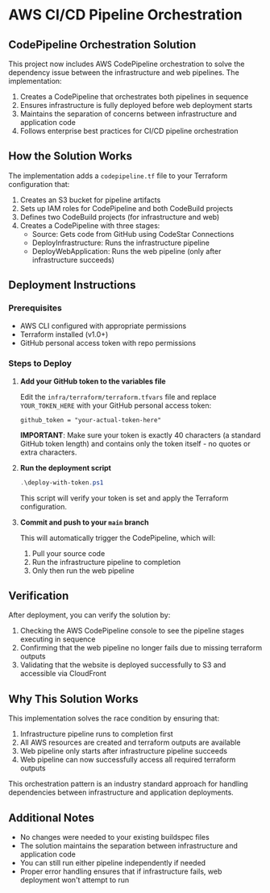 # AWS CI/CD Pipeline Orchestration

## CodePipeline Orchestration Solution

This project now includes AWS CodePipeline orchestration to solve the dependency issue between the infrastructure and web pipelines. The implementation:

1. Creates a CodePipeline that orchestrates both pipelines in sequence
2. Ensures infrastructure is fully deployed before web deployment starts
3. Maintains the separation of concerns between infrastructure and application code
4. Follows enterprise best practices for CI/CD pipeline orchestration

## How the Solution Works

The implementation adds a `codepipeline.tf` file to your Terraform configuration that:

1. Creates an S3 bucket for pipeline artifacts
2. Sets up IAM roles for CodePipeline and both CodeBuild projects
3. Defines two CodeBuild projects (for infrastructure and web)
4. Creates a CodePipeline with three stages:
   - Source: Gets code from GitHub using CodeStar Connections
   - DeployInfrastructure: Runs the infrastructure pipeline
   - DeployWebApplication: Runs the web pipeline (only after infrastructure succeeds)

## Deployment Instructions

### Prerequisites
- AWS CLI configured with appropriate permissions
- Terraform installed (v1.0+)
- GitHub personal access token with repo permissions

### Steps to Deploy

1. **Add your GitHub token to the variables file**

   Edit the `infra/terraform/terraform.tfvars` file and replace `YOUR_TOKEN_HERE` with your GitHub personal access token:

   ```
   github_token = "your-actual-token-here"
   ```
   
   **IMPORTANT**: Make sure your token is exactly 40 characters (a standard GitHub token length)
   and contains only the token itself - no quotes or extra characters.

2. **Run the deployment script**

   ```powershell
   .\deploy-with-token.ps1
   ```
   
   This script will verify your token is set and apply the Terraform configuration.

3. **Commit and push to your `main` branch**

   This will automatically trigger the CodePipeline, which will:
   1. Pull your source code
   2. Run the infrastructure pipeline to completion
   3. Only then run the web pipeline

## Verification

After deployment, you can verify the solution by:

1. Checking the AWS CodePipeline console to see the pipeline stages executing in sequence
2. Confirming that the web pipeline no longer fails due to missing terraform outputs
3. Validating that the website is deployed successfully to S3 and accessible via CloudFront

## Why This Solution Works

This implementation solves the race condition by ensuring that:

1. Infrastructure pipeline runs to completion first
2. All AWS resources are created and terraform outputs are available
3. Web pipeline only starts after infrastructure pipeline succeeds
4. Web pipeline can now successfully access all required terraform outputs

This orchestration pattern is an industry standard approach for handling dependencies between infrastructure and application deployments.

## Additional Notes

- No changes were needed to your existing buildspec files
- The solution maintains the separation between infrastructure and application code
- You can still run either pipeline independently if needed
- Proper error handling ensures that if infrastructure fails, web deployment won't attempt to run
